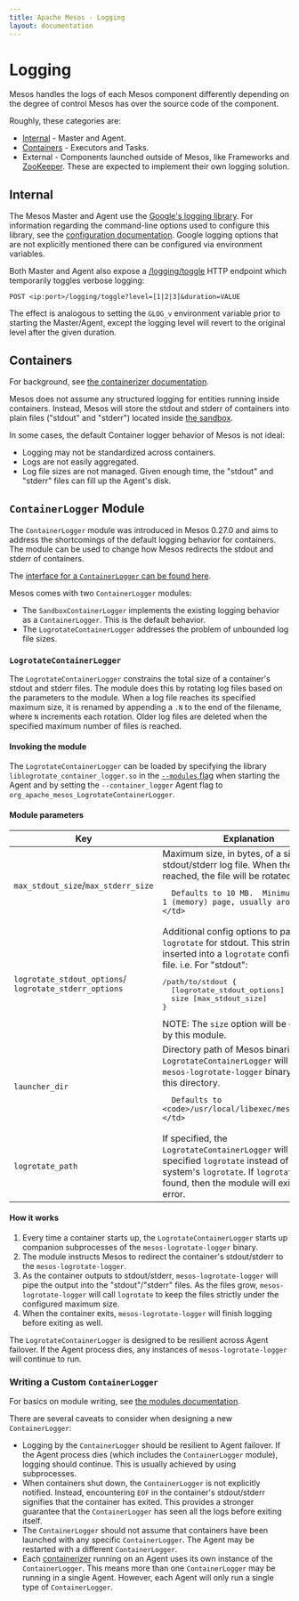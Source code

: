 ```yaml
---
title: Apache Mesos - Logging
layout: documentation
---
```


# Logging

Mesos handles the logs of each Mesos component differently depending on the
degree of control Mesos has over the source code of the component.

Roughly, these categories are:

* [Internal](#Internal) - Master and Agent.
* [Containers](#Containers) - Executors and Tasks.
* External - Components launched outside of Mesos, like
  Frameworks and [ZooKeeper](high-availability.md).  These are expected to
  implement their own logging solution.

## <a name="Internal"></a>Internal

The Mesos Master and Agent use the
[Google's logging library](https://github.com/google/glog).
For information regarding the command-line options used to configure this
library, see the [configuration documentation](configuration.md).
Google logging options that are not explicitly mentioned there can be
configured via environment variables.

Both Master and Agent also expose a [/logging/toggle](endpoints/logging/toggle.md)
HTTP endpoint which temporarily toggles verbose logging:

```
POST <ip:port>/logging/toggle?level=[1|2|3]&duration=VALUE
```

The effect is analogous to setting the `GLOG_v` environment variable prior
to starting the Master/Agent, except the logging level will revert to the
original level after the given duration.

## <a name="Containers"></a>Containers

For background, see [the containerizer documentation](containerizer.md).

Mesos does not assume any structured logging for entities running inside
containers.  Instead, Mesos will store the stdout and stderr of containers
into plain files ("stdout" and "stderr") located inside
[the sandbox](sandbox.md#where-is-it).

In some cases, the default Container logger behavior of Mesos is not ideal:

* Logging may not be standardized across containers.
* Logs are not easily aggregated.
* Log file sizes are not managed.  Given enough time, the "stdout" and "stderr"
  files can fill up the Agent's disk.

## `ContainerLogger` Module

The `ContainerLogger` module was introduced in Mesos 0.27.0 and aims to address
the shortcomings of the default logging behavior for containers.  The module
can be used to change how Mesos redirects the stdout and stderr of containers.

The [interface for a `ContainerLogger` can be found here](https://github.com/apache/mesos/blob/master/include/mesos/slave/container_logger.hpp).

Mesos comes with two `ContainerLogger` modules:

* The `SandboxContainerLogger` implements the existing logging behavior as
  a `ContainerLogger`.  This is the default behavior.
* The `LogrotateContainerLogger` addresses the problem of unbounded log file
  sizes.

### `LogrotateContainerLogger`

The `LogrotateContainerLogger` constrains the total size of a container's
stdout and stderr files.  The module does this by rotating log files based
on the parameters to the module.  When a log file reaches its specified
maximum size, it is renamed by appending a `.N` to the end of the filename,
where `N` increments each rotation.  Older log files are deleted when the
specified maximum number of files is reached.

#### Invoking the module

The `LogrotateContainerLogger` can be loaded by specifying the library
`liblogrotate_container_logger.so` in the
[`--modules` flag](modules.md#Invoking) when starting the Agent and by
setting the `--container_logger` Agent flag to
`org_apache_mesos_LogrotateContainerLogger`.

#### Module parameters

<table class="table table-striped">
  <thead>
    <tr>
      <th width="30%">
        Key
      </th>
      <th>
        Explanation
      </th>
    </tr>
  </thead>

  <tr>
    <td>
      <code>max_stdout_size</code>/<code>max_stderr_size</code>
    </td>
    <td>
      Maximum size, in bytes, of a single stdout/stderr log file.
      When the size is reached, the file will be rotated.

      Defaults to 10 MB.  Minimum size of 1 (memory) page, usually around 4 KB.
    </td>
  </tr>

  <tr>
    <td>
      <code>logrotate_stdout_options</code>/
      <code>logrotate_stderr_options</code>
    </td>
    <td>
      Additional config options to pass into <code>logrotate</code> for stdout.
      This string will be inserted into a <code>logrotate</code> configuration
      file. i.e. For "stdout":
      <pre>
/path/to/stdout {
  [logrotate_stdout_options]
  size [max_stdout_size]
}</pre>
      NOTE: The <code>size</code> option will be overriden by this module.
    </td>
  </tr>

  <tr>
    <td>
      <code>launcher_dir</code>
    </td>
    <td>
      Directory path of Mesos binaries.
      The <code>LogrotateContainerLogger</code> will find the
      <code>mesos-logrotate-logger</code> binary under this directory.

      Defaults to <code>/usr/local/libexec/mesos</code>.
    </td>
  </tr>

  <tr>
    <td>
      <code>logrotate_path</code>
    </td>
    <td>
      If specified, the <code>LogrotateContainerLogger</code> will use the
      specified <code>logrotate</code> instead of the system's
      <code>logrotate</code>.  If <code>logrotate</code> is not found, then
      the module will exit with an error.
    </td>
  </tr>
</table>

#### How it works

1. Every time a container starts up, the `LogrotateContainerLogger`
   starts up companion subprocesses of the `mesos-logrotate-logger` binary.
2. The module instructs Mesos to redirect the container's stdout/stderr
   to the `mesos-logrotate-logger`.
3. As the container outputs to stdout/stderr, `mesos-logrotate-logger` will
   pipe the output into the "stdout"/"stderr" files.  As the files grow,
   `mesos-logrotate-logger` will call `logrotate` to keep the files strictly
   under the configured maximum size.
4. When the container exits, `mesos-logrotate-logger` will finish logging before
   exiting as well.

The `LogrotateContainerLogger` is designed to be resilient across Agent
failover.  If the Agent process dies, any instances of `mesos-logrotate-logger`
will continue to run.

### Writing a Custom `ContainerLogger`

For basics on module writing, see [the modules documentation](modules.md).

There are several caveats to consider when designing a new `ContainerLogger`:

* Logging by the `ContainerLogger` should be resilient to Agent failover.
  If the Agent process dies (which includes the `ContainerLogger` module),
  logging should continue.  This is usually achieved by using subprocesses.
* When containers shut down, the `ContainerLogger` is not explicitly notified.
  Instead, encountering `EOF` in the container's stdout/stderr signifies
  that the container has exited.  This provides a stronger guarantee that the
  `ContainerLogger` has seen all the logs before exiting itself.
* The `ContainerLogger` should not assume that containers have been launched
  with any specific `ContainerLogger`.  The Agent may be restarted with a
  different `ContainerLogger`.
* Each [containerizer](containerizer.md) running on an Agent uses its own
  instance of the `ContainerLogger`.  This means more than one `ContainerLogger`
  may be running in a single Agent.  However, each Agent will only run a single
  type of `ContainerLogger`.
